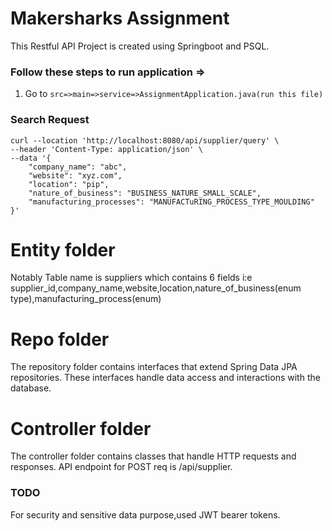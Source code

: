 # Makersharks Assignment 
This Restful API Project is created using Springboot and PSQL.

### Follow these steps to run application =>
1. Go to `src=>main=>service=>AssignmentApplication.java(run this file)`

### Search Request
```
curl --location 'http://localhost:8080/api/supplier/query' \
--header 'Content-Type: application/json' \
--data '{
    "company_name": "abc",
    "website": "xyz.com",
    "location": "pip",
    "nature_of_business": "BUSINESS_NATURE_SMALL_SCALE",
    "manufacturing_processes": "MANUFACTuRING_PROCESS_TYPE_MOULDING"
}'
```
# Entity folder
Notably Table name is suppliers which contains 6 fields i:e supplier_id,company_name,website,location,nature_of_business(enum type),manufacturing_process(enum) 
# Repo folder 
The repository folder contains interfaces that extend Spring Data JPA repositories. These interfaces handle data access and interactions with the database.
# Controller folder 
The controller folder contains classes that handle HTTP requests and responses. API endpoint for POST req is /api/supplier.
### TODO
For security and sensitive data purpose,used JWT bearer tokens.
